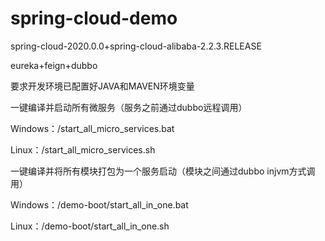 # spring-cloud-demo

spring-cloud-2020.0.0+spring-cloud-alibaba-2.2.3.RELEASE

eureka+feign+dubbo

要求开发环境已配置好JAVA和MAVEN环境变量

一键编译并启动所有微服务（服务之前通过dubbo远程调用）  

Windows：/start_all_micro_services.bat  

Linux：/start_all_micro_services.sh

一键编译并将所有模块打包为一个服务启动（模块之间通过dubbo injvm方式调用）  

Windows：/demo-boot/start_all_in_one.bat  

Linux：/demo-boot/start_all_in_one.sh

